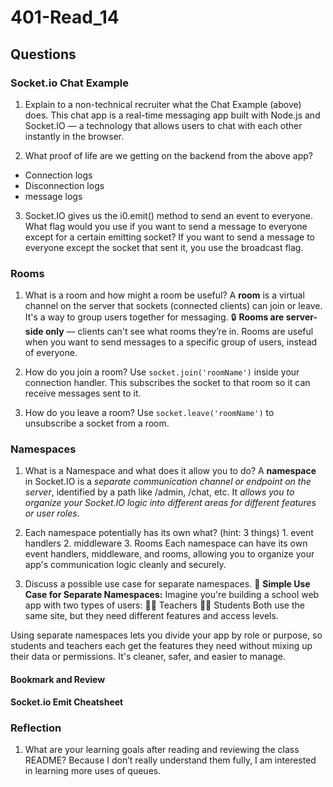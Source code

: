 # 401-Read_14

## Questions

### Socket.io Chat Example

1. Explain to a non-technical recruiter what the Chat Example (above) does.
This chat app is a real-time messaging app built with Node.js and Socket.IO — a technology that allows users to chat with each other instantly in the browser.

2. What proof of life are we getting on the backend from the above app?
- Connection logs
- Disconnection logs
- message logs

3. Socket.IO gives us the i0.emit() method to send an event to everyone. What flag would you use if you want to send a message to everyone except for a certain emitting socket?
If you want to send a message to everyone except the socket that sent it, you use the broadcast flag.

### Rooms

1. What is a room and how might a room be useful?
A **room** is a virtual channel on the server that sockets (connected clients) can join or leave. It's a way to group users together for messaging.
🔒 **Rooms are server-side only** — clients can't see what rooms they’re in.
Rooms are useful when you want to send messages to a specific group of users, instead of everyone.

2. How do you join a room?
Use `socket.join('roomName')` inside your connection handler.
This subscribes the socket to that room so it can receive messages sent to it.

3. How do you leave a room?
Use `socket.leave('roomName')` to unsubscribe a socket from a room.

### Namespaces

1. What is a Namespace and what does it allow you to do?
A **namespace** in Socket.IO is a *separate communication channel or endpoint on the server*, identified by a path like /admin, /chat, etc.
It *allows you to organize your Socket.IO logic into different areas for different features or user roles*.

2. Each namespace potentially has its own what? (hint: 3 things)
        1. event handlers
        2. middleware
        3. Rooms
Each namespace can have its own event handlers, middleware, and rooms, allowing you to organize your app's communication logic cleanly and securely.

3. Discuss a possible use case for separate namespaces.
🧠 **Simple Use Case for Separate Namespaces:**
Imagine you're building a school web app with two types of users:
👩‍🏫 Teachers
👨‍🎓 Students
Both use the same site, but they need different features and access levels.

Using separate namespaces lets you divide your app by role or purpose, so students and teachers each get the features they need without mixing up their data or permissions. It's cleaner, safer, and easier to manage.

#### Bookmark and Review
**Socket.io Emit Cheatsheet**

### Reflection
1. What are your learning goals after reading and reviewing the class README?
Because I don’t really understand them fully, I am interested in learning more uses of queues.


